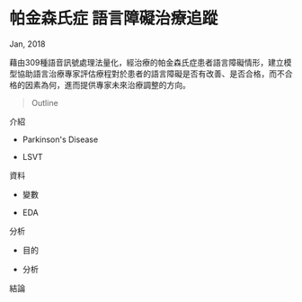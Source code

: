 # 帕金森氏症 語言障礙治療追蹤
Jan, 2018

藉由309種語音訊號處理法量化，經治療的帕金森氏症患者語言障礙情形，建立模型協助語言治療專家評估療程對於患者的語言障礙是否有改善、是否合格，而不合格的因素為何，進而提供專家未來治療調整的方向。

> Outline

介紹 

- Parkinson's Disease

- LSVT 

資料 

- 變數

- EDA 

分析 

- 目的

- 分析 

結論
